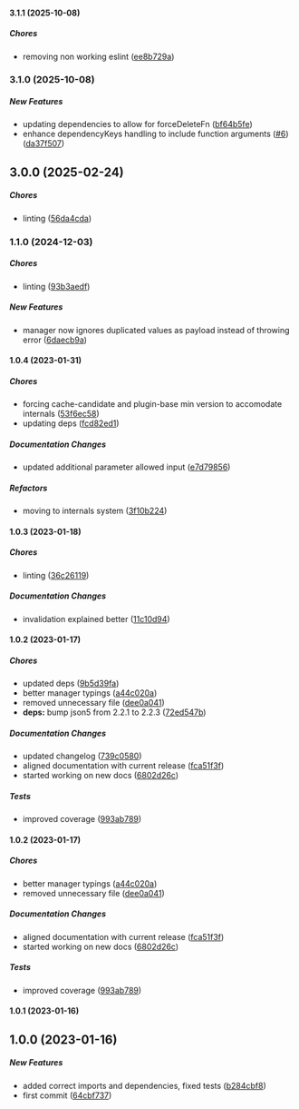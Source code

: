 #### 3.1.1 (2025-10-08)

##### Chores

*  removing non working eslint ([ee8b729a](https://github.com/JointlyTech/cache-candidate-plugin-dependency-keys/commit/ee8b729a847a7aaca59d793cb3e6f3b3e5fb4dcf))

### 3.1.0 (2025-10-08)

##### New Features

*  updating dependencies to allow for forceDeleteFn ([bf64b5fe](https://github.com/JointlyTech/cache-candidate-plugin-dependency-keys/commit/bf64b5fe101b34d80685c2b463c452fb7009d184))
*  enhance dependencyKeys handling to include function arguments ([#6](https://github.com/JointlyTech/cache-candidate-plugin-dependency-keys/pull/6)) ([da37f507](https://github.com/JointlyTech/cache-candidate-plugin-dependency-keys/commit/da37f5076516911e37940e4a881bd06204583bab))

## 3.0.0 (2025-02-24)

##### Chores

*  linting ([56da4cda](https://github.com/JointlyTech/cache-candidate-plugin-dependency-keys/commit/56da4cda357b463e41e4a6999dbfe424e4803596))

### 1.1.0 (2024-12-03)

##### Chores

*  linting ([93b3aedf](https://github.com/JointlyTech/cache-candidate-plugin-dependency-keys/commit/93b3aedf86c62baaae8d58b07f207ab440ab3113))

##### New Features

*  manager now ignores duplicated values as payload instead of throwing error ([6daecb9a](https://github.com/JointlyTech/cache-candidate-plugin-dependency-keys/commit/6daecb9a812e863a56cca19f1c815ea108ab1ed3))

#### 1.0.4 (2023-01-31)

##### Chores

*  forcing cache-candidate and plugin-base min version to accomodate internals ([53f6ec58](https://github.com/JointlyTech/cache-candidate-plugin-dependency-keys/commit/53f6ec589c44d9236cd9570df3c75a638b870443))
*  updating deps ([fcd82ed1](https://github.com/JointlyTech/cache-candidate-plugin-dependency-keys/commit/fcd82ed1ec85c7fa3ec1816ad542eaf0d0792912))

##### Documentation Changes

*  updated additional parameter allowed input ([e7d79856](https://github.com/JointlyTech/cache-candidate-plugin-dependency-keys/commit/e7d79856dae9bd5e950d849d616fc6a3f1391610))

##### Refactors

*  moving to internals system ([3f10b224](https://github.com/JointlyTech/cache-candidate-plugin-dependency-keys/commit/3f10b224dd595084df4a506d58360c4641d87827))

#### 1.0.3 (2023-01-18)

##### Chores

*  linting ([36c26119](https://github.com/JointlyTech/cache-candidate-plugin-dependency-keys/commit/36c26119cf2e0f6b6eee1b1db12971808051b654))

##### Documentation Changes

*  invalidation explained better ([11c10d94](https://github.com/JointlyTech/cache-candidate-plugin-dependency-keys/commit/11c10d9451ffd773147c3de1dfb42f4faac45c15))

#### 1.0.2 (2023-01-17)

##### Chores

*  updated deps ([9b5d39fa](https://github.com/JointlyTech/cache-candidate-plugin-dependency-keys/commit/9b5d39fac3067c281b80e08a61974fbd94c44c58))
*  better manager typings ([a44c020a](https://github.com/JointlyTech/cache-candidate-plugin-dependency-keys/commit/a44c020a606725711eb0a60c6ffb0ec63b51df1b))
*  removed unnecessary file ([dee0a041](https://github.com/JointlyTech/cache-candidate-plugin-dependency-keys/commit/dee0a041582574bab537e32cf09414e69ded54da))
* **deps:**  bump json5 from 2.2.1 to 2.2.3 ([72ed547b](https://github.com/JointlyTech/cache-candidate-plugin-dependency-keys/commit/72ed547bf9a8d0f9333ac928af5d17529f40b6d9))

##### Documentation Changes

*  updated changelog ([739c0580](https://github.com/JointlyTech/cache-candidate-plugin-dependency-keys/commit/739c058079747cf2921e19420ea4d5ba2ebdb561))
*  aligned documentation with current release ([fca51f3f](https://github.com/JointlyTech/cache-candidate-plugin-dependency-keys/commit/fca51f3f1e38a6a548c970d4a1920681199d5f7e))
*  started working on new docs ([6802d26c](https://github.com/JointlyTech/cache-candidate-plugin-dependency-keys/commit/6802d26cfd23d04962fd5bded04051e71c830a5f))

##### Tests

*  improved coverage ([993ab789](https://github.com/JointlyTech/cache-candidate-plugin-dependency-keys/commit/993ab78921e00658933957e14d757a3c2d019c01))

#### 1.0.2 (2023-01-17)

##### Chores

*  better manager typings ([a44c020a](https://github.com/JointlyTech/cache-candidate-plugin-dependency-keys/commit/a44c020a606725711eb0a60c6ffb0ec63b51df1b))
*  removed unnecessary file ([dee0a041](https://github.com/JointlyTech/cache-candidate-plugin-dependency-keys/commit/dee0a041582574bab537e32cf09414e69ded54da))

##### Documentation Changes

*  aligned documentation with current release ([fca51f3f](https://github.com/JointlyTech/cache-candidate-plugin-dependency-keys/commit/fca51f3f1e38a6a548c970d4a1920681199d5f7e))
*  started working on new docs ([6802d26c](https://github.com/JointlyTech/cache-candidate-plugin-dependency-keys/commit/6802d26cfd23d04962fd5bded04051e71c830a5f))

##### Tests

*  improved coverage ([993ab789](https://github.com/JointlyTech/cache-candidate-plugin-dependency-keys/commit/993ab78921e00658933957e14d757a3c2d019c01))

#### 1.0.1 (2023-01-16)

## 1.0.0 (2023-01-16)

##### New Features

*  added correct imports and dependencies, fixed tests ([b284cbf8](https://github.com/JointlyTech/cache-candidate-plugin-dependency-keys/commit/b284cbf89dafb7d4ce3aa4805f7912b6a7ea6105))
*  first commit ([64cbf737](https://github.com/JointlyTech/cache-candidate-plugin-dependency-keys/commit/64cbf7377f5fefb1f74aec6307d5e3a98703e289))

